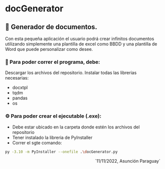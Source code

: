 # docGenerator
## 	:toolbox: Generador de documentos. 

<p>
Con esta pequeña aplicación el usuario podrá crear infinitos documentos utilizando simplemente una plantilla de excel como BBDD y una plantilla de Word que puede personalizar como desee.
</p>


### :key: Para poder correr el programa, debe:

Descargar los archivos del repositorio.
Instalar todas las librerias necesarias:
- docxtpl
- tqdm
- pandas
- os

### :gear: Para poder crear el ejecutable (.exe):

- Debe estar ubicado en la carpeta donde estén los archivos del repositorio
- Tener instalado la libreria de PyInstaller
- Correr el sgte comando:

```bash
py -3.10 -m PyInstaller --onefile .\docGenerator.py
```
<div align="right">
`11/11/2022, Asunción Paraguay`
</div>
